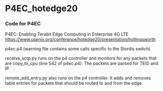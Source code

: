 # P4EC_hotedge20

### Code for P4EC
P4EC: Enabling Terabit Edge Computing in Enterprise 4G LTE
https://www.usenix.org/conference/hotedge20/presentation/hollingsworth

p4ec.p4 (warning file contains some calls specific to the Stordis switch)

receive_sctp.py runs on the p4 controller and monitors for any packets that are copy_to_cpu (line 542 of p4ec.p4). The packets are parsed for TEID and IP.

remote_add_entry.py also runs on the p4 controller. It adds and removes table entries for packets that should be routed to and from the edge.
